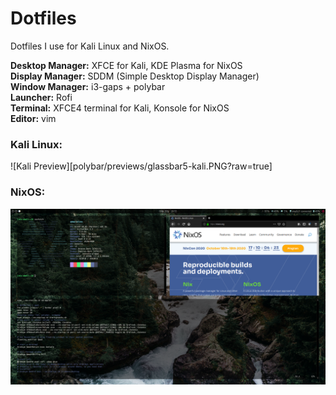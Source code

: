 # Dotfiles
Dotfiles I use for Kali Linux and NixOS.  
 
**Desktop Manager:** XFCE for Kali, KDE Plasma for NixOS  
**Display Manager:** SDDM (Simple Desktop Display Manager)  
**Window Manager:** i3-gaps + polybar    
**Launcher:** Rofi  
**Terminal:** XFCE4 terminal for Kali, Konsole for NixOS  
**Editor:** vim  

### Kali Linux:  
![Kali Preview][polybar/previews/glassbar5-kali.PNG?raw=true]
### NixOS:
![Desktop Preview](polybar/previews/glassbar4_full-screen.PNG?raw=true)
